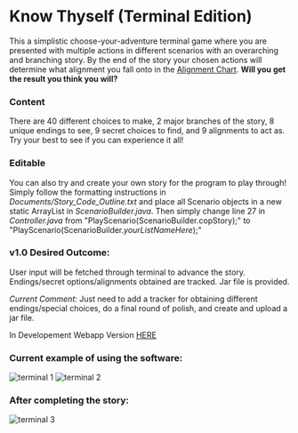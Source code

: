 # Know Thyself (Terminal Edition)

This a simplistic choose-your-adventure terminal game where you are presented with multiple actions in different scenarios with an overarching and branching story. 
By the end of the story your chosen actions will determine what alignment you fall onto in the [Alignment Chart](https://en.wikipedia.org/wiki/Alignment_(Dungeons_%26_Dragons)).
**Will you get the result you think you will?**

### Content
There are 40 different choices to make, 2 major branches of the story, 8 unique endings to see, 9 secret choices to find, and 9 alignments to act as. Try your best to see if you can experience it all!

### Editable
You can also try and create your own story for the program to play through! Simply follow the formatting instructions in _Documents/Story_Code_Outline.txt_ and place all Scenario objects in a new static ArrayList<Scenario> in _ScenarioBuilder.java_.
Then simply change line 27 in _Controller.java_ from "PlayScenario(ScenarioBuilder.copStory);" to "PlayScenario(ScenarioBuilder._yourListNameHere_);"

### v1.0 Desired Outcome:
User input will be fetched through terminal to advance the story. Endings/secret options/alignments obtained are tracked. Jar file is provided.

_Current Comment:_
Just need to add a tracker for obtaining different endings/special choices, do a final round of polish, and create and upload a jar file.

In Developement Webapp Version [HERE](https://github.com/sharktrexer/Know_Thyself)

### Current example of using the software:

![terminal 1](https://github.com/user-attachments/assets/e16caf2b-c6b7-4ea1-8e65-46649d4f7068)
![terminal 2](https://github.com/user-attachments/assets/4ae42631-749f-4d42-8555-dbc1ee33d170)
### After completing the story:
![terminal 3](https://github.com/user-attachments/assets/f1db5472-4729-4df9-9e61-301890bf8d57)
